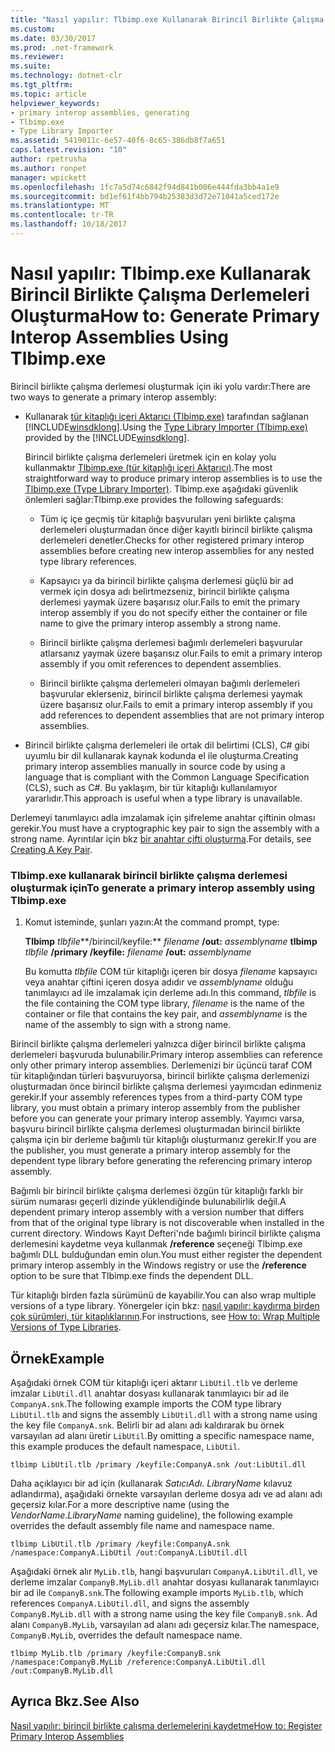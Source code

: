 ```yaml
---
title: "Nasıl yapılır: Tlbimp.exe Kullanarak Birincil Birlikte Çalışma Derlemeleri Oluşturma"
ms.custom: 
ms.date: 03/30/2017
ms.prod: .net-framework
ms.reviewer: 
ms.suite: 
ms.technology: dotnet-clr
ms.tgt_pltfrm: 
ms.topic: article
helpviewer_keywords:
- primary interop assemblies, generating
- Tlbimp.exe
- Type Library Importer
ms.assetid: 5419011c-6e57-40f6-8c65-386db8f7a651
caps.latest.revision: "10"
author: rpetrusha
ms.author: ronpet
manager: wpickett
ms.openlocfilehash: 1fc7a5d74c6842f94d841b006e444fda3bb4a1e9
ms.sourcegitcommit: bd1ef61f4bb794b25383d3d72e71041a5ced172e
ms.translationtype: MT
ms.contentlocale: tr-TR
ms.lasthandoff: 10/18/2017
---
```

# <a name="how-to-generate-primary-interop-assemblies-using-tlbimpexe"></a><span data-ttu-id="c1a70-102">Nasıl yapılır: Tlbimp.exe Kullanarak Birincil Birlikte Çalışma Derlemeleri Oluşturma</span><span class="sxs-lookup"><span data-stu-id="c1a70-102">How to: Generate Primary Interop Assemblies Using Tlbimp.exe</span></span>
<span data-ttu-id="c1a70-103">Birincil birlikte çalışma derlemesi oluşturmak için iki yolu vardır:</span><span class="sxs-lookup"><span data-stu-id="c1a70-103">There are two ways to generate a primary interop assembly:</span></span>  
  
-   <span data-ttu-id="c1a70-104">Kullanarak [tür kitaplığı içeri Aktarıcı (Tlbimp.exe)](../../../docs/framework/tools/tlbimp-exe-type-library-importer.md) tarafından sağlanan [!INCLUDE[winsdklong](../../../includes/winsdklong-md.md)].</span><span class="sxs-lookup"><span data-stu-id="c1a70-104">Using the [Type Library Importer (Tlbimp.exe)](../../../docs/framework/tools/tlbimp-exe-type-library-importer.md) provided by the [!INCLUDE[winsdklong](../../../includes/winsdklong-md.md)].</span></span>  
  
     <span data-ttu-id="c1a70-105">Birincil birlikte çalışma derlemeleri üretmek için en kolay yolu kullanmaktır [Tlbimp.exe (tür kitaplığı içeri Aktarıcı)](../../../docs/framework/tools/tlbimp-exe-type-library-importer.md).</span><span class="sxs-lookup"><span data-stu-id="c1a70-105">The most straightforward way to produce primary interop assemblies is to use the [Tlbimp.exe (Type Library Importer)](../../../docs/framework/tools/tlbimp-exe-type-library-importer.md).</span></span> <span data-ttu-id="c1a70-106">Tlbimp.exe aşağıdaki güvenlik önlemleri sağlar:</span><span class="sxs-lookup"><span data-stu-id="c1a70-106">Tlbimp.exe provides the following safeguards:</span></span>  
  
    -   <span data-ttu-id="c1a70-107">Tüm iç içe geçmiş tür kitaplığı başvuruları yeni birlikte çalışma derlemeleri oluşturmadan önce diğer kayıtlı birincil birlikte çalışma derlemeleri denetler.</span><span class="sxs-lookup"><span data-stu-id="c1a70-107">Checks for other registered primary interop assemblies before creating new interop assemblies for any nested type library references.</span></span>  
  
    -   <span data-ttu-id="c1a70-108">Kapsayıcı ya da birincil birlikte çalışma derlemesi güçlü bir ad vermek için dosya adı belirtmezseniz, birincil birlikte çalışma derlemesi yaymak üzere başarısız olur.</span><span class="sxs-lookup"><span data-stu-id="c1a70-108">Fails to emit the primary interop assembly if you do not specify either the container or file name to give the primary interop assembly a strong name.</span></span>  
  
    -   <span data-ttu-id="c1a70-109">Birincil birlikte çalışma derlemesi bağımlı derlemeleri başvurular atlarsanız yaymak üzere başarısız olur.</span><span class="sxs-lookup"><span data-stu-id="c1a70-109">Fails to emit a primary interop assembly if you omit references to dependent assemblies.</span></span>  
  
    -   <span data-ttu-id="c1a70-110">Birincil birlikte çalışma derlemeleri olmayan bağımlı derlemeleri başvurular eklerseniz, birincil birlikte çalışma derlemesi yaymak üzere başarısız olur.</span><span class="sxs-lookup"><span data-stu-id="c1a70-110">Fails to emit a primary interop assembly if you add references to dependent assemblies that are not primary interop assemblies.</span></span>  
  
-   <span data-ttu-id="c1a70-111">Birincil birlikte çalışma derlemeleri ile ortak dil belirtimi (CLS), C# gibi uyumlu bir dil kullanarak kaynak kodunda el ile oluşturma.</span><span class="sxs-lookup"><span data-stu-id="c1a70-111">Creating primary interop assemblies manually in source code by using a language that is compliant with the Common Language Specification (CLS), such as C#.</span></span> <span data-ttu-id="c1a70-112">Bu yaklaşım, bir tür kitaplığı kullanılamıyor yararlıdır.</span><span class="sxs-lookup"><span data-stu-id="c1a70-112">This approach is useful when a type library is unavailable.</span></span>  
  
 <span data-ttu-id="c1a70-113">Derlemeyi tanımlayıcı adla imzalamak için şifreleme anahtar çiftinin olması gerekir.</span><span class="sxs-lookup"><span data-stu-id="c1a70-113">You must have a cryptographic key pair to sign the assembly with a strong name.</span></span> <span data-ttu-id="c1a70-114">Ayrıntılar için bkz [bir anahtar çifti oluşturma](../../../docs/framework/app-domains/how-to-create-a-public-private-key-pair.md).</span><span class="sxs-lookup"><span data-stu-id="c1a70-114">For details, see [Creating A Key Pair](../../../docs/framework/app-domains/how-to-create-a-public-private-key-pair.md).</span></span>  
  
### <a name="to-generate-a-primary-interop-assembly-using-tlbimpexe"></a><span data-ttu-id="c1a70-115">Tlbimp.exe kullanarak birincil birlikte çalışma derlemesi oluşturmak için</span><span class="sxs-lookup"><span data-stu-id="c1a70-115">To generate a primary interop assembly using Tlbimp.exe</span></span>  
  
1.  <span data-ttu-id="c1a70-116">Komut isteminde, şunları yazın:</span><span class="sxs-lookup"><span data-stu-id="c1a70-116">At the command prompt, type:</span></span>  
  
     <span data-ttu-id="c1a70-117">**Tlbimp** *tlbfile***/birincil/keyfile:** *filename* **/out:** *assemblyname* </span><span class="sxs-lookup"><span data-stu-id="c1a70-117">**tlbimp** *tlbfile*  **/primary /keyfile:** *filename* **/out:** *assemblyname*</span></span>  
  
     <span data-ttu-id="c1a70-118">Bu komutta *tlbfile* COM tür kitaplığı içeren bir dosya *filename* kapsayıcı veya anahtar çiftini içeren dosya adıdır ve *assemblyname* olduğu tanımlayıcı ad ile imzalamak için derleme adı.</span><span class="sxs-lookup"><span data-stu-id="c1a70-118">In this command, *tlbfile* is the file containing the COM type library, *filename* is the name of the container or file that contains the key pair, and *assemblyname* is the name of the assembly to sign with a strong name.</span></span>  
  
 <span data-ttu-id="c1a70-119">Birincil birlikte çalışma derlemeleri yalnızca diğer birincil birlikte çalışma derlemeleri başvuruda bulunabilir.</span><span class="sxs-lookup"><span data-stu-id="c1a70-119">Primary interop assemblies can reference only other primary interop assemblies.</span></span> <span data-ttu-id="c1a70-120">Derlemenizi bir üçüncü taraf COM tür kitaplığından türleri başvuruyorsa, birincil birlikte çalışma derlemenizi oluşturmadan önce birincil birlikte çalışma derlemesi yayımcıdan edinmeniz gerekir.</span><span class="sxs-lookup"><span data-stu-id="c1a70-120">If your assembly references types from a third-party COM type library, you must obtain a primary interop assembly from the publisher before you can generate your primary interop assembly.</span></span> <span data-ttu-id="c1a70-121">Yayımcı varsa, başvuru birincil birlikte çalışma derlemesi oluşturmadan birincil birlikte çalışma için bir derleme bağımlı tür kitaplığı oluşturmanız gerekir.</span><span class="sxs-lookup"><span data-stu-id="c1a70-121">If you are the publisher, you must generate a primary interop assembly for the dependent type library before generating the referencing primary interop assembly.</span></span>  
  
 <span data-ttu-id="c1a70-122">Bağımlı bir birincil birlikte çalışma derlemesi özgün tür kitaplığı farklı bir sürüm numarası geçerli dizinde yüklendiğinde bulunabilirlik değil.</span><span class="sxs-lookup"><span data-stu-id="c1a70-122">A dependent primary interop assembly with a version number that differs from that of the original type library is not discoverable when installed in the current directory.</span></span> <span data-ttu-id="c1a70-123">Windows Kayıt Defteri'nde bağımlı birincil birlikte çalışma derlemesini kaydetme veya kullanmak **/reference** seçeneği Tlbimp.exe bağımlı DLL bulduğundan emin olun.</span><span class="sxs-lookup"><span data-stu-id="c1a70-123">You must either register the dependent primary interop assembly in the Windows registry or use the **/reference** option to be sure that Tlbimp.exe finds the dependent DLL.</span></span>  
  
 <span data-ttu-id="c1a70-124">Tür kitaplığı birden fazla sürümünü de kayabilir.</span><span class="sxs-lookup"><span data-stu-id="c1a70-124">You can also wrap multiple versions of a type library.</span></span> <span data-ttu-id="c1a70-125">Yönergeler için bkz: [nasıl yapılır: kaydırma birden çok sürümleri, tür kitaplıklarının](http://msdn.microsoft.com/en-us/79eefe04-a770-4bc3-8ea2-e90ddb8ec31f).</span><span class="sxs-lookup"><span data-stu-id="c1a70-125">For instructions, see [How to: Wrap Multiple Versions of Type Libraries](http://msdn.microsoft.com/en-us/79eefe04-a770-4bc3-8ea2-e90ddb8ec31f).</span></span>  
  
## <a name="example"></a><span data-ttu-id="c1a70-126">Örnek</span><span class="sxs-lookup"><span data-stu-id="c1a70-126">Example</span></span>  
 <span data-ttu-id="c1a70-127">Aşağıdaki örnek COM tür kitaplığı içeri aktarır `LibUtil.tlb` ve derleme imzalar `LibUtil.dll` anahtar dosyası kullanarak tanımlayıcı bir ad ile `CompanyA.snk`.</span><span class="sxs-lookup"><span data-stu-id="c1a70-127">The following example imports the COM type library `LibUtil.tlb` and signs the assembly `LibUtil.dll` with a strong name using the key file `CompanyA.snk`.</span></span> <span data-ttu-id="c1a70-128">Belirli bir ad alanı adı kaldırarak bu örnek varsayılan ad alanı üretir `LibUtil`.</span><span class="sxs-lookup"><span data-stu-id="c1a70-128">By omitting a specific namespace name, this example produces the default namespace, `LibUtil`.</span></span>  
  
```  
tlbimp LibUtil.tlb /primary /keyfile:CompanyA.snk /out:LibUtil.dll  
```  
  
 <span data-ttu-id="c1a70-129">Daha açıklayıcı bir ad için (kullanarak *SatıcıAdı*. *LibraryName* kılavuz adlandırma), aşağıdaki örnekte varsayılan derleme dosya adı ve ad alanı adı geçersiz kılar.</span><span class="sxs-lookup"><span data-stu-id="c1a70-129">For a more descriptive name (using the *VendorName*.*LibraryName* naming guideline), the following example overrides the default assembly file name and namespace name.</span></span>  
  
```  
tlbimp LibUtil.tlb /primary /keyfile:CompanyA.snk /namespace:CompanyA.LibUtil /out:CompanyA.LibUtil.dll  
```  
  
 <span data-ttu-id="c1a70-130">Aşağıdaki örnek alır `MyLib.tlb`, hangi başvuruları `CompanyA.LibUtil.dll`, ve derleme imzalar `CompanyB.MyLib.dll` anahtar dosyası kullanarak tanımlayıcı bir ad ile `CompanyB.snk`.</span><span class="sxs-lookup"><span data-stu-id="c1a70-130">The following example imports `MyLib.tlb`, which references `CompanyA.LibUtil.dll`, and signs the assembly `CompanyB.MyLib.dll` with a strong name using the key file `CompanyB.snk`.</span></span> <span data-ttu-id="c1a70-131">Ad alanı `CompanyB.MyLib`, varsayılan ad alanı adı geçersiz kılar.</span><span class="sxs-lookup"><span data-stu-id="c1a70-131">The namespace, `CompanyB.MyLib`, overrides the default namespace name.</span></span>  
  
```  
tlbimp MyLib.tlb /primary /keyfile:CompanyB.snk /namespace:CompanyB.MyLib /reference:CompanyA.LibUtil.dll /out:CompanyB.MyLib.dll  
```  
  
## <a name="see-also"></a><span data-ttu-id="c1a70-132">Ayrıca Bkz.</span><span class="sxs-lookup"><span data-stu-id="c1a70-132">See Also</span></span>  
 [<span data-ttu-id="c1a70-133">Nasıl yapılır: birincil birlikte çalışma derlemelerini kaydetme</span><span class="sxs-lookup"><span data-stu-id="c1a70-133">How to: Register Primary Interop Assemblies</span></span>](../../../docs/framework/interop/how-to-register-primary-interop-assemblies.md)
